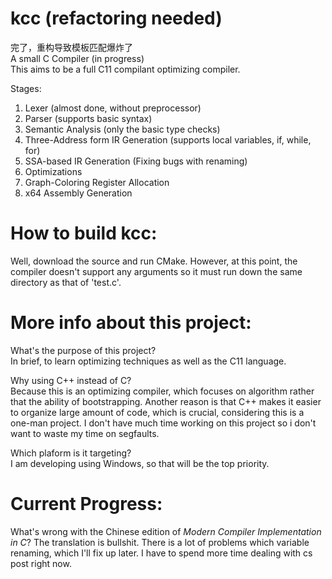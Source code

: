# kcc (refactoring needed)
完了，重构导致模板匹配爆炸了</br>
A small C Compiler (in progress) </br>
This aims to be a full C11 compilant optimizing compiler.

Stages: </br>
1.  Lexer (almost done, without preprocessor)
2.  Parser (supports basic syntax)
3.  Semantic Analysis (only the basic type checks)
4.  Three-Address form IR Generation (supports local variables, if, while, for)
5.  SSA-based IR Generation (Fixing bugs with renaming)
6.  Optimizations
7.  Graph-Coloring Register Allocation
8.  x64 Assembly Generation

# How to build kcc:
Well, download the source and run CMake. However, at this point, the compiler doesn't support any arguments so it must run down the same directory as that of 'test.c'.

# More info about this project:
What's the purpose of this project? </br>
In brief, to learn optimizing techniques as well as the C11 language.

Why using C++ instead of C? </br>
Because this is an optimizing compiler, which focuses on algorithm rather that the ability of bootstrapping. Another reason is that C++ makes it easier to organize large amount of code, which is crucial, considering this is a one-man project. I don't have much time working on this project so i don't want to waste my time on segfaults.

Which plaform is it targeting? </br>
I am developing using Windows, so that will be the top priority.

# Current Progress:
What's wrong with the Chinese edition of <i>Modern Compiler Implementation in C</i>? The translation is bullshit.
There is a lot of problems which variable renaming, which I'll fix up later.
I have to spend more time dealing with cs post right now.
